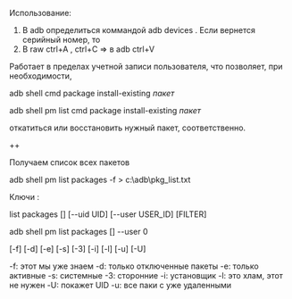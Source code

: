 
Использование:
1. В adb определиться коммандой adb devices . Если вернется серийный номер, то
2. В raw  ctrl+A , ctrl+C => в adb ctrl+V 

Работает в пределах учетной записи пользователя, что позволяет, при необходимости,

 adb shell cmd package install-existing *пакет* 

 adb shell pm list cmd package install-existing *пакет* 

откатиться или восстановить нужный пакет, соответственно.

++

Получаем список всех пакетов

 adb shell pm list packages -f > c:\adb\pkg_list.txt 

Ключи :

list packages [] [--uid UID] [--user USER_ID] [FILTER]

adb shell pm list packages [] --user 0

[-f] [-d] [-e] [-s] [-3] [-i] [-l] [-u] [-U]

-f: этот мы уже знаем -d: только отключенные пакеты -e: только активные -s: системные -3: сторонние -i: установщик -l: это хлам, этот не нужен -U: покажет UID -u: все паки с уже удаленными